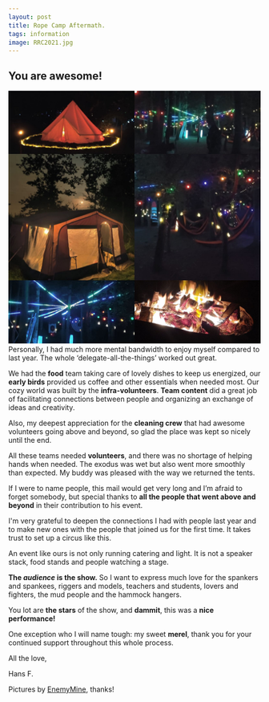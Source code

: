 ```yaml
---
layout: post
title: Rope Camp Aftermath.
tags: information
image: RRC2021.jpg
---
```


## You are awesome!
![](/assets/img/rrc2022.jpg)
Personally, I had much more mental bandwidth to enjoy myself compared to last year. The whole ‘delegate-all-the-things’ worked out great.

We had the **food** team taking care of lovely dishes to keep us energized, our **early birds** provided us coffee and other essentials when needed most. Our cozy world was built by the **infra-volunteers**. **Team content** did a great job of facilitating connections between people and organizing an exchange of ideas and creativity.

Also, my deepest appreciation for the **cleaning crew** that had awesome volunteers going above and beyond, so glad the place was kept so nicely until the end.

All these teams needed **volunteers**, and there was no shortage of helping hands when needed. The exodus was wet but also went more smoothly than expected. My buddy was pleased with the way we returned the tents.

If I were to name people, this mail would get very long and I’m afraid to forget somebody, but special thanks to **all the people that went above and beyond** in their contribution to his event.

I'm very grateful to deepen the connections I had with people last year and to make new ones with the people that joined us for the first time. It takes trust to set up a circus like this.

An event like ours is not only running catering and light. It is not a speaker stack, food stands and people watching a stage.

**The *audience* is the show.** So I want to express much love for the spankers and spankees, riggers and models, teachers and students, lovers and fighters, the mud people and the hammock hangers.

You lot are **the stars** of the show, and **dammit**, this was a **nice performance!**

One exception who I will name tough: my sweet **merel**, thank you for your continued support throughout this whole process.

All the love,

Hans F.

Pictures by [EnemyMine](https://fetlife.com/users/11078594), thanks!